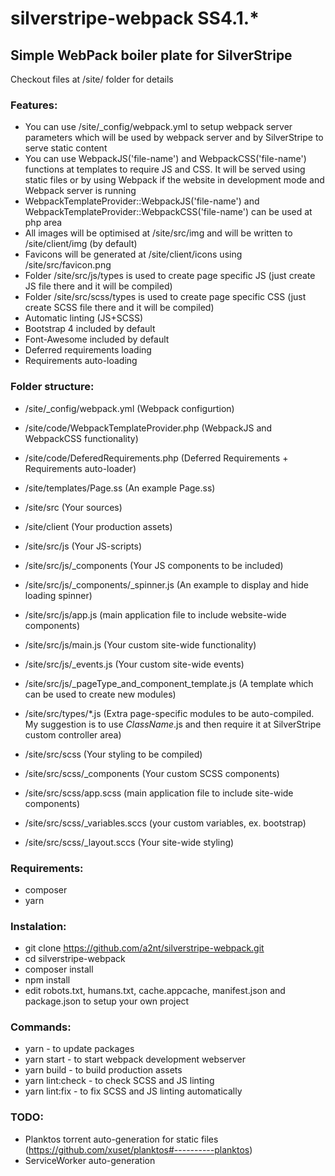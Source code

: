 # silverstripe-webpack SS4.1.*

## Simple WebPack boiler plate for SilverStripe

Checkout files at /site/ folder for details

### Features:
+ You can use /site/_config/webpack.yml to setup webpack server parameters which will be used by webpack server and by SilverStripe to serve static content
+ You can use WebpackJS('file-name') and WebpackCSS('file-name') functions at templates to require JS and CSS. It will be served using static files or by using Webpack if the website in development mode and Webpack server is running
+ WebpackTemplateProvider::WebpackJS('file-name') and WebpackTemplateProvider::WebpackCSS('file-name') can be used at php area 
+ All images will be optimised at /site/src/img and will be written to /site/client/img (by default)
+ Favicons will be generated at /site/client/icons using /site/src/favicon.png
+ Folder /site/src/js/types is used to create page specific JS (just create JS file there and it will be compiled)
+ Folder /site/src/scss/types is used to create page specific CSS (just create SCSS file there and it will be compiled)
+ Automatic linting (JS+SCSS)
+ Bootstrap 4 included by default
+ Font-Awesome included by default
+ Deferred requirements loading
+ Requirements auto-loading

### Folder structure:

+ /site/_config/webpack.yml (Webpack configurtion)
+ /site/code/WebpackTemplateProvider.php (WebpackJS and WebpackCSS functionality)
+ /site/code/DeferedRequirements.php (Deferred Requirements + Requirements auto-loader)
+ /site/templates/Page.ss (An example Page.ss)
+ /site/src (Your sources)
+ /site/client (Your production assets)



+ /site/src/js (Your JS-scripts)
+ /site/src/js/_components (Your JS components to be included)
+ /site/src/js/_components/_spinner.js (An example to display and hide loading spinner)
+ /site/src/js/app.js (main application file to include website-wide components)
+ /site/src/js/main.js (Your custom site-wide functionality)
+ /site/src/js/_events.js (Your custom site-wide events)
+ /site/src/js/_pageType_and_component_template.js (A template which can be used to create new modules)
+ /site/src/types/*.js (Extra page-specific modules to be auto-compiled. My suggestion is to use *ClassName*.js and then require it at SilverStripe custom controller area)



+ /site/src/scss (Your styling to be compiled)
+ /site/src/scss/_components (Your custom SCSS components)
+ /site/src/scss/app.scss (main application file to include site-wide components)
+ /site/src/scss/_variables.sccs (your custom variables, ex. bootstrap)
+ /site/src/scss/_layout.sccs (Your site-wide styling)


### Requirements:

+ composer
+ yarn

### Instalation:

+ git clone https://github.com/a2nt/silverstripe-webpack.git
+ cd silverstripe-webpack 
+ composer install
+ npm install
+ edit robots.txt, humans.txt, cache.appcache, manifest.json and package.json to setup your own project

### Commands:

+ yarn - to update packages
+ yarn start - to start webpack development webserver
+ yarn build - to build production assets
+ yarn lint:check - to check SCSS and JS linting
+ yarn lint:fix - to fix SCSS and JS linting automatically

### TODO:

+ Planktos torrent auto-generation for static files (https://github.com/xuset/planktos#----------planktos)
+ ServiceWorker auto-generation